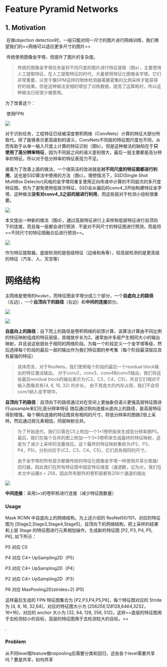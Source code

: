 # Feature Pyramid Networks  

## 1. Motivation 

​	在做objection detection时，一般只能对同一尺寸的图片进行网络训练，我们希望我们的==网络可以适应更多尺寸的图片==

​	传统使用图像金字塔，但提升了图片的复杂度。  

> 传统的图像金字塔任务是将不同尺度的图片进行特征提取（图a），主要使用人工提取特征，在人工提取特征的时代，大量使用特征化图像金字塔。它们非常重要，以至于像DPM这样的物体检测器需要密集的比例采样才能获得好的结果。但是这种做法变相的增加了训练数据，提高了运算耗时，所以这种做法已经很少被使用。

为了改善这个：

​		使用FPN

![](/Users/liuxingyu/Pictures/markdown/fpn.jpg)

对于识别任务，工程特征已经被深度卷积网络（ConvNets）计算的特征大部分所取代。除了能够表示更高级别的语义，ConvNets不同层的特征图尺度也不同，从而有助于从单一输入尺度上计算的特征识别（图b）。但是这种做法的缺陷在于**只使用了高分辨率特征**，因为不同层之间的语义差别很大，最后一层主要都是高分辨率的特征，所以对于低分辨率的特征表现力不足。

接着为了改善上面的做法，一个很简洁的改进就是**对不同尺度的特征图都进行利用**，这也是SSD算法中使用的方法（图c）。理想情况下，SSD(Single Shot MultiBox Detector)风格的金字塔将重复使用正向传递中计算的不同层次的多尺度特征图。但为了避免使用低层次特征，SSD会从偏后的conv4_3开始构建特征金字塔，这种做法**没有对conv4_3之前的层进行利用**，而这些层对于检测小目标很重要。

![](/Users/liuxingyu/Pictures/markdown/fpn1.jpg)

本文提出一种新的做法（图d），通过高层特征进行上采样和低层特征进行自顶向下的连接，而且每一层都会进行预测 . 不是对不同尺寸的特征图进行预测，而是将==不同尺寸的特征图融合后进行预测==。

![](/Users/liuxingyu/Pictures/markdown/fpn2.jpg)



作为特征提取器。底层检测的是低级特征（边缘和角等），较高层检测的是更高级的特征（汽车、人、天空等）

# 网络结构

主网络是使用的`ResNet`，而特征图金字塔分成三个部分，一个**自底向上的路径**（左边），一个**自顶向下的路径**（右边）和**中间的连接**部分。

![](/Users/liuxingyu/Pictures/markdown/fpn3.jpg)



 ![](/Users/liuxingyu/Pictures/markdown/fpnet.jpg)



**自底向上的路径**：自下而上的路径是卷积网络的前馈计算，该算法计算由不同比例的特征映射组成的特征层级，其缩放步长为2。通常由许多层产生相同大小的输出映射，并且说这些层处于相同的网络阶段。为每一个阶段定义一个金字塔等级，然后选择每个阶段的最后一层的输出作为我们特征图的参考集（每个阶段最深层应具有最强的特征）

> 具体而言，对于ResNets，我们使用每个阶段的最后一个residual block输出的特征激活输出。 对于conv2，conv3，conv4和conv5输出，我们将这些最后residual block的输出表示为{C2，C3，C4，C5}，并且它们相对于输入图像具有{4, 8, 16, 32} 的步长。 由于其庞大的内存占用，我们不会将conv1纳入金字塔中。

**自顶向下的路径**：自顶向下的路径通过对在空间上更抽象但语义更强高层特征图进行upsample来幻化高分辨率特征 随后通过侧向连接从底向上的路径，是高层特征得到增强。每个横向连接的特征图具有相同的尺寸。将低分辨率的图做2倍上采样。然后通过按元素相加，同层映射合并。

> 为了开始迭代，我们只需在C5上附加一个1×1卷积层来生成低分辨率图P5。最后，我们在每个合并的图上附加一个3×3卷积来生成最终的特征映射，这是为了减少上采样的混叠效应。这个最终的特征映射集称为{P2，P3，P4，P5}，分别对应于{C2，C3，C4，C5}，它们具有相同的尺寸。 
>
> 由于金字塔的所有层次都像传统的特征化图像金字塔一样使用共享分类器/回归器，因此我们在所有特征图中固定特征维度（通道数，记为d）。我们在本文中设置d = 256，因此所有额外的卷积层都有256个通道的输出

![](/Users/liuxingyu/Pictures/markdown/fpn4.jpg)

**中间连接**：采用`1×1`的卷积核进行连接（减少特征图数量）

### Usage

Mask RCNN 中自底向上的网络结构，为上述介绍的 ResNet50/101，对应的特征图为 [Stage2,Stage3,Stage4,Stage5]，自顶向下的网络结构，把上采样的结果和上层 Stage 的特征图进行元素相加操作，生成新的特征图 [P2, P3, P4, P5, P6], 如下所示：

P5 对应 C5

P4 对应 C4+ UpSampling2D（P5）

P3 对应 C4+ UpSampling2D（P4）

P2 对应 C4+ UpSampling2D（P3）

P6 对应 MaxPooling2D(strides=2) (P5)

这样最后生成的 FPN 特征图集合为 [P2,P3,P4,P5,P6]，每个特征图对应的 Stride 为 [4, 8, 16, 32,64]，对应的特征图大小为 [256*256,128*128,64*64,32*32，16*16]，对应的 anchor 大小为 [32, 64, 128, 256, 512]，这样==底层的特征图用于去检测较小的目标，高层的特征图用于去检测较大的目标。==

<!--anchor 有什么作用？     生成的特征图集合独自应用到下一层吗？     -->. 

### Problem

从不同level取feature做roipooling后需要分类和回归，这些各个level需要共享吗？要是共享，如何共享